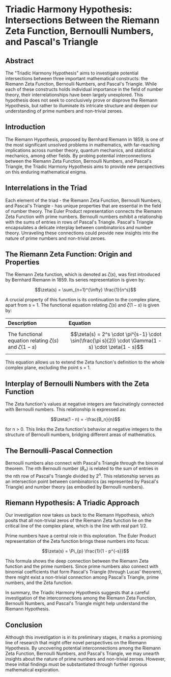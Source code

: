 # Triadic Harmony Hypothesis: Intersections Between the Riemann Zeta Function, Bernoulli Numbers, and Pascal's Triangle

## Abstract

The "Triadic Harmony Hypothesis" aims to investigate potential intersections between three important mathematical constructs: the Riemann Zeta Function, Bernoulli Numbers, and Pascal's Triangle. While each of these constructs holds individual importance in the field of number theory, their interrelationships have been largely unexplored. This hypothesis does not seek to conclusively prove or disprove the Riemann Hypothesis, but rather to illuminate its intricate structure and deepen our understanding of prime numbers and non-trivial zeroes.

## Introduction

The Riemann Hypothesis, proposed by Bernhard Riemann in 1859, is one of the most significant unsolved problems in mathematics, with far-reaching implications across number theory, quantum mechanics, and statistical mechanics, among other fields. By probing potential interconnections between the Riemann Zeta Function, Bernoulli Numbers, and Pascal's Triangle, the Triadic Harmony Hypothesis aims to provide new perspectives on this enduring mathematical enigma.

## Interrelations in the Triad

Each element of the triad - the Riemann Zeta Function, Bernoulli Numbers, and Pascal's Triangle - has unique properties that are essential in the field of number theory. The Euler Product representation connects the Riemann Zeta Function with prime numbers. Bernoulli numbers exhibit a relationship with the sums of entries in rows of Pascal's Triangle. Pascal's Triangle encapsulates a delicate interplay between combinatorics and number theory. Unraveling these connections could provide new insights into the nature of prime numbers and non-trivial zeroes.

## The Riemann Zeta Function: Origin and Properties

The Riemann Zeta function, which is denoted as $\zeta(s)$, was first introduced by Bernhard Riemann in 1859. Its series representation is given by:

$$\zeta(s) = \sum_{n=1}^{\infty} \frac{1}{n^s}$$

A crucial property of this function is its continuation to the complex plane, apart from s = 1. The functional equation relating $\zeta(s)$ and $\zeta(1 - s)$ is given by:

| Description | Equation |
| :--- | :--- |
| The functional equation relating $\zeta(s)$ and $\zeta(1 - s)$ | $$\zeta(s) = 2^s \cdot \pi^{s-1} \cdot \sin(\frac{\pi s}{2}) \cdot \Gamma(1 - s) \cdot \zeta(1 - s)$$ |

This equation allows us to extend the Zeta function's definition to the whole complex plane, excluding the point s = 1.

## Interplay of Bernoulli Numbers with the Zeta Function

The Zeta function's values at negative integers are fascinatingly connected with Bernoulli numbers. This relationship is expressed as:

$$\zeta(1 - n) = -\frac{B_n}{n}$$ 

for n > 0. This links the Zeta function's behavior at negative integers to the structure of Bernoulli numbers, bridging different areas of mathematics.

## The Bernoulli-Pascal Connection

Bernoulli numbers also connect with Pascal's Triangle through the binomial theorem. The nth Bernoulli number ($B_n$) is related to the sum of entries in the nth row of Pascal's Triangle divided by $2^n$. This relationship serves as an intersection point between combinatorics (as represented by Pascal's Triangle) and number theory (as embodied by Bernoulli numbers).

## Riemann Hypothesis: A Triadic Approach

Our investigation now takes us back to the Riemann Hypothesis, which posits that all non-trivial zeros of the Riemann Zeta function lie on the critical line of the complex plane, which is the line with real part 1/2. 

Prime numbers have a central role in this exploration. The Euler Product representation of the Zeta function brings these numbers into focus:

$$\zeta(s) = \Pi_{p} \frac{1}{1 - p^{-s}}$$

This formula shows the deep connection between the Riemann Zeta function and the prime numbers. Since prime numbers also connect with binomial coefficients that form Pascal's Triangle (through Lucas' theorem), there might exist a non-trivial connection among Pascal's Triangle, prime numbers, and the Zeta function.

In summary, the Triadic Harmony Hypothesis suggests that a careful investigation of the interconnections among the Riemann Zeta Function, Bernoulli Numbers, and Pascal's Triangle might help understand the Riemann Hypothesis.

## Conclusion

Although this investigation is in its preliminary stages, it marks a promising line of research that might offer novel perspectives on the Riemann Hypothesis. By uncovering potential interconnections among the Riemann Zeta Function, Bernoulli Numbers, and Pascal's Triangle, we may unearth insights about the nature of prime numbers and non-trivial zeroes. However, these initial findings must be substantiated through further rigorous mathematical exploration.
